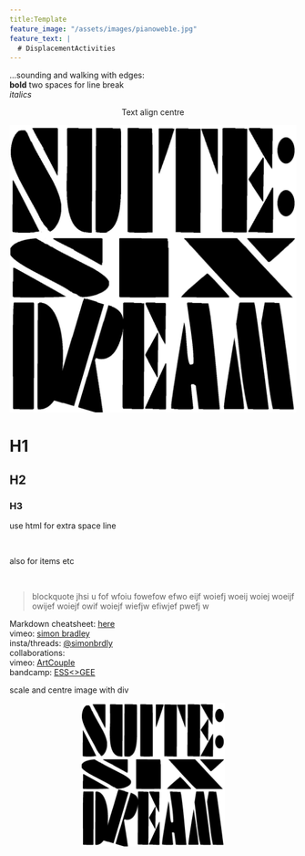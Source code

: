```yaml
---
title:Template
feature_image: "/assets/images/pianoweb1e.jpg"
feature_text: |
  # DisplacementActivities
---
```

...sounding and walking with edges:  
**bold**    two spaces for line break  
*italics*

<p style="text-align: center;">Text align centre</p>


![Cover](/assets/images/suitesix.jpg)

# H1
## H2
### H3

use html for extra space line
<p>&nbsp;</p>
also for items etc
<p>&nbsp;</p>  

> blockquote jhsi u fof wfoiu fowefow efwo eijf woiefj woeij woiej woeijf owijef woiejf owif woiejf wiefjw efiwjef pwefj w

Markdown cheatsheet: [here](https://www.markdownguide.org/cheat-sheet/)  
 vimeo: [simon bradley](https://vimeo.com/user6604380)  
 insta/threads: [@simonbrdly](https://www.instagram.com/simonbrdly)  
 collaborations:  
 vimeo: [ArtCouple](https://vimeo.com/user127952551)  
 bandcamp: [ESS<>GEE](https://essgee1.bandcamp.com/)   


scale and centre image with div

<div style="width:50%; margin: auto;">

![A caption goes here](/assets/images/suitesix.jpg) 
</div>